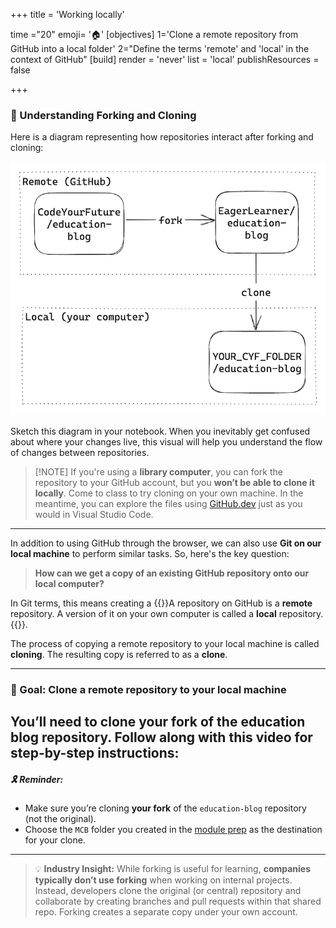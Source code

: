 +++
title = 'Working locally'

time ="20"
emoji= '🏠'
[objectives]
    1='Clone a remote repository from GitHub into a local folder'
    2="Define the terms 'remote' and 'local' in the context of GitHub"
[build]
  render = 'never'
  list = 'local'
  publishResources = false

+++

### 📌 Understanding Forking and Cloning

Here is a diagram representing how repositories interact after forking and cloning:

![fork-and-clone-diagram](fork-and-clone-diagram.png)

Sketch this diagram in your notebook. When you inevitably get confused about where your changes live, this visual will help you understand the flow of changes between repositories.

> \[!NOTE]
> If you're using a **library computer**, you can fork the repository to your GitHub account, but you **won’t be able to clone it locally**. Come to class to try cloning on your own machine. In the meantime, you can explore the files using [GitHub.dev](https://github.dev) just as you would in Visual Studio Code.

---

In addition to using GitHub through the browser, we can also use **Git on our local machine** to perform similar tasks. So, here's the key question:

> **How can we get a copy of an existing GitHub repository onto our local computer?**

In Git terms, this means creating a {{<tooltip title="local copy">}}A repository on GitHub is a **remote** repository. A version of it on your own computer is called a **local** repository.{{</tooltip>}}.

The process of copying a remote repository to your local machine is called **cloning**. The resulting copy is referred to as a **clone**.

---

### 🌟 Goal: Clone a remote repository to your local machine

You’ll need to **clone your fork** of the education blog repository. Follow along with this video for step-by-step instructions:
---

##### 🎗️ Reminder:

* Make sure you’re cloning **your fork** of the `education-blog` repository (not the original).
* Choose the `MCB` folder you created in the [module prep](/user-data/prep/#create-cyf-folder) as the destination for your clone.

---

> 💡 **Industry Insight:**
> While forking is useful for learning, **companies typically don’t use forking** when working on internal projects. Instead, developers clone the original (or central) repository and collaborate by creating branches and pull requests within that shared repo. Forking creates a separate copy under your own account.
